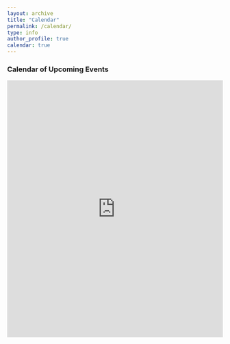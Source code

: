 ```yaml
---
layout: archive
title: "Calendar"
permalink: /calendar/
type: info
author_profile: true
calendar: true
---
```


<div class="span9">
	<h3>Calendar of Upcoming Events</h3>
	<iframe src="https://calendar.google.com/calendar/embed?src=spiatuva%40gmail.com&ctz=America%2FNew_York" style=" border-width:0 " width="100%" height="600" frameborder="0" scrolling="no"></iframe>
</div><!--/span-->
